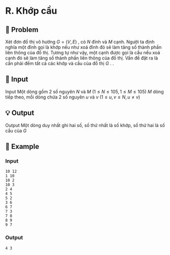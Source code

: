# R. Khớp cầu

## 📖 Problem

Xét đơn đồ thị vô hướng
$G= (V,E)$
, có
$N$
đỉnh và
$M$
cạnh. Người ta định nghĩa một đỉnh gọi là khớp nếu như xoá đỉnh đó sẽ làm tăng số thành phần liên thông của đồ thị. Tương tự như vậy, một cạnh được gọi là cầu nếu xoá cạnh đó sẽ làm tăng số thành phần liên thông của đồ thị.
Vấn đề đặt ra là cần phải đếm tất cả các khớp và cầu của đồ thị
$G$
. .


## 🧩 Input

Input
Một dòng gồm 2 số nguyên
$N$
và
$M$
$(1 ≤N≤ 105, 1 ≤M≤ 105)$
$M$
dòng tiếp theo, mỗi dòng chứa 2 số nguyên
$u$
và
$v$
$(1 ≤u,v≤N,u≠v)$


## 💡 Output

Output
Một dòng duy nhất ghi hai số, số thứ nhất là số khớp, số thứ hai là số cầu của
$G$


## 🧠 Example

### Input

```text
10 12
1 10
10 2
10 3
2 4
4 5
5 2
3 6
6 7
7 3
7 8
8 9
9 7
```

### Output

```text
4 3
```



